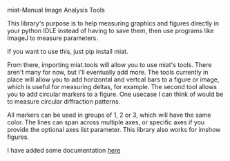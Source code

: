 miat-Manual Image Analysis Tools

This library's purpose is to help measuring graphics and figures directly in your python IDLE instead of having to save them, then use programs like ImageJ to measure parameters. 

If you want to use this, just pip install miat.

From there, importing miat.tools will allow you to use miat's tools. There aren't many for now, but I'll eventually add more. The tools currently in place will allow you to add horizontal and vertcal bars to a figure or image, which is useful for measuring deltas, for example. The second tool allows you to add circular markers to a figure. One usecase I can think of would be to measure circular diffraction patterns.

All markers can be used in groups of 1, 2 or 3, which will have the same color. The lines can span across multiple axes, or specific axes if you provide the optional axes list parameter. This library also works for imshow figures.


I have added some documentation [here](https://github.com/CephalonAhmes/miat/tree/main/documentation)